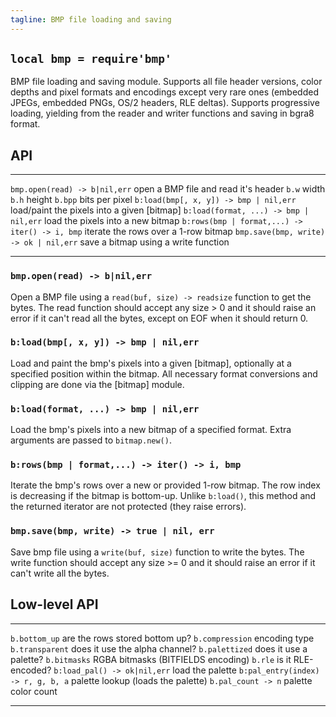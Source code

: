 ```yaml
---
tagline: BMP file loading and saving
---
```


## `local bmp = require'bmp'`

BMP file loading and saving module. Supports all file header versions,
color depths and pixel formats and encodings except very rare ones
(embedded JPEGs, embedded PNGs, OS/2 headers, RLE deltas). Supports
progressive loading, yielding from the reader and writer functions
and saving in bgra8 format.

## API

---------------------------------------------------- ----------------------------------------------------
`bmp.open(read) -> b|nil,err`                        open a BMP file and read it's header
`b.w`                                                width
`b.h`                                                height
`b.bpp`                                              bits per pixel
`b:load(bmp[, x, y]) -> bmp | nil,err`               load/paint the pixels into a given [bitmap]
`b:load(format, ...) -> bmp | nil,err`               load the pixels into a new bitmap
`b:rows(bmp | format,...) -> iter() -> i, bmp`       iterate the rows over a 1-row bitmap
`bmp.save(bmp, write) -> ok | nil,err`               save a bitmap using a write function
---------------------------------------------------- ----------------------------------------------------

### `bmp.open(read) -> b|nil,err`

Open a BMP file using a `read(buf, size) -> readsize` function to get
the bytes. The read function should accept any size > 0 and it should
raise an error if it can't read all the bytes, except on EOF when it
should return 0.

### `b:load(bmp[, x, y]) -> bmp | nil,err`

Load and paint the bmp's pixels into a given [bitmap], optionally at a specified
position within the bitmap. All necessary format conversions and clipping
are done via the [bitmap] module.

### `b:load(format, ...) -> bmp | nil,err`

Load the bmp's pixels into a new bitmap of a specified format.
Extra arguments are passed to `bitmap.new()`.

### `b:rows(bmp | format,...) -> iter() -> i, bmp`

Iterate the bmp's rows over a new or provided 1-row bitmap. The row index
is decreasing if the bitmap is bottom-up. Unlike `b:load()`, this method
and the returned iterator are not protected (they raise errors).

### `bmp.save(bmp, write) -> true | nil, err`

Save bmp file using a `write(buf, size)` function to write the bytes.
The write function should accept any size >= 0 and it should raise an error
if it can't write all the bytes.


## Low-level API

--------------------------------------- ---------------------------------------
`b.bottom_up`                           are the rows stored bottom up?
`b.compression`                         encoding type
`b.transparent`                         does it use the alpha channel?
`b.palettized`                          does it use a palette?
`b.bitmasks`                            RGBA bitmasks (BITFIELDS encoding)
`b.rle`                                 is it RLE-encoded?
`b:load_pal() -> ok|nil,err`            load the palette
`b:pal_entry(index) -> r, g, b, a`      palette lookup (loads the palette)
`b.pal_count -> n`                      palette color count
--------------------------------------- ---------------------------------------

